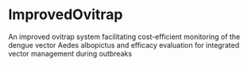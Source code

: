 # ImprovedOvitrap
An improved ovitrap system facilitating cost-efficient monitoring of the dengue vector Aedes albopictus and efficacy evaluation for integrated vector management during outbreaks
